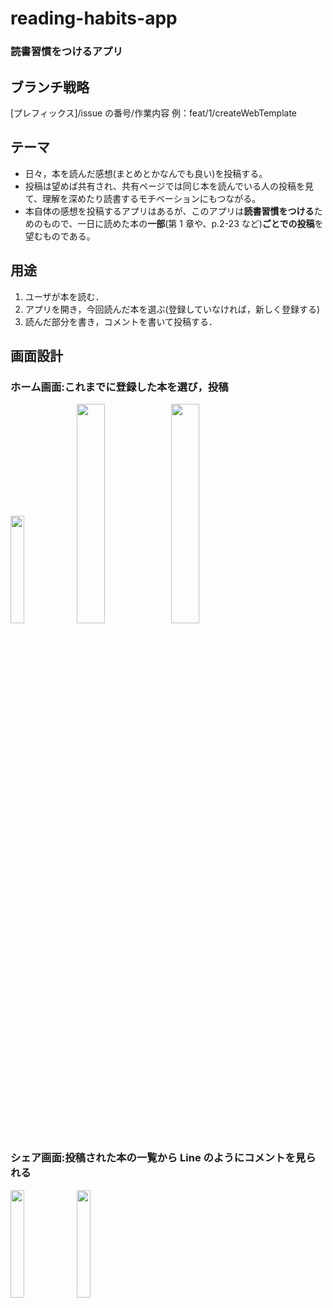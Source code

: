 # reading-habits-app

### 読書習慣をつけるアプリ

## ブランチ戦略

[プレフィックス]/issue の番号/作業内容
例：feat/1/createWebTemplate

## テーマ

- 日々，本を読んだ感想(まとめとかなんでも良い)を投稿する。
- 投稿は望めば共有され、共有ページでは同じ本を読んでいる人の投稿を見て、理解を深めたり読書するモチベーションにもつながる。
- 本自体の感想を投稿するアプリはあるが、このアプリは**読書習慣をつける**ためのもので、一日に読めた本の**一部**(第 1 章や、p.2-23 など)**ごとでの投稿**を望むものである。

## 用途

1. ユーザが本を読む．
1. アプリを開き，今回読んだ本を選ぶ(登録していなければ，新しく登録する)
1. 読んだ部分を書き，コメントを書いて投稿する．

## 画面設計

### ホーム画面:これまでに登録した本を選び，投稿

<img src="https://user-images.githubusercontent.com/38938327/107852535-96213900-6e54-11eb-8f71-0bd2386ce465.jpg" width=21% /><img src="https://user-images.githubusercontent.com/38938327/107852533-94577580-6e54-11eb-9f19-496886bdefb3.jpg" width=30% /><img src="https://user-images.githubusercontent.com/38938327/107852536-96b9cf80-6e54-11eb-88ca-fcbdcf72559e.jpg" width=30% />

### シェア画面:投稿された本の一覧から Line のようにコメントを見られる

<img src="https://user-images.githubusercontent.com/38938327/107852537-97526600-6e54-11eb-9e53-ba18c4107026.jpg" width=21% /><img src="https://user-images.githubusercontent.com/38938327/107852538-97eafc80-6e54-11eb-9664-a84690876261.jpg" width=21% />
